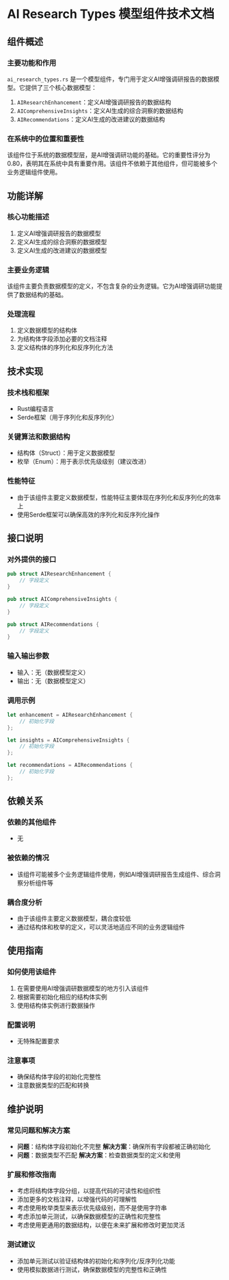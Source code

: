 # AI Research Types 模型组件技术文档

## 组件概述

### 主要功能和作用
`ai_research_types.rs` 是一个模型组件，专门用于定义AI增强调研报告的数据模型。它提供了三个核心数据模型：
1. `AIResearchEnhancement`：定义AI增强调研报告的数据结构
2. `AIComprehensiveInsights`：定义AI生成的综合洞察的数据结构
3. `AIRecommendations`：定义AI生成的改进建议的数据结构

### 在系统中的位置和重要性
该组件位于系统的数据模型层，是AI增强调研功能的基础。它的重要性评分为0.80，表明其在系统中具有重要作用。该组件不依赖于其他组件，但可能被多个业务逻辑组件使用。

## 功能详解

### 核心功能描述
1. 定义AI增强调研报告的数据模型
2. 定义AI生成的综合洞察的数据模型
3. 定义AI生成的改进建议的数据模型

### 主要业务逻辑
该组件主要负责数据模型的定义，不包含复杂的业务逻辑。它为AI增强调研功能提供了数据结构的基础。

### 处理流程
1. 定义数据模型的结构体
2. 为结构体字段添加必要的文档注释
3. 定义结构体的序列化和反序列化方法

## 技术实现

### 技术栈和框架
- Rust编程语言
- Serde框架（用于序列化和反序列化）

### 关键算法和数据结构
- 结构体（Struct）：用于定义数据模型
- 枚举（Enum）：用于表示优先级级别（建议改进）

### 性能特征
- 由于该组件主要定义数据模型，性能特征主要体现在序列化和反序列化的效率上
- 使用Serde框架可以确保高效的序列化和反序列化操作

## 接口说明

### 对外提供的接口
```rust
pub struct AIResearchEnhancement {
    // 字段定义
}

pub struct AIComprehensiveInsights {
    // 字段定义
}

pub struct AIRecommendations {
    // 字段定义
}
```

### 输入输出参数
- 输入：无（数据模型定义）
- 输出：无（数据模型定义）

### 调用示例
```rust
let enhancement = AIResearchEnhancement {
    // 初始化字段
};

let insights = AIComprehensiveInsights {
    // 初始化字段
};

let recommendations = AIRecommendations {
    // 初始化字段
};
```

## 依赖关系

### 依赖的其他组件
- 无

### 被依赖的情况
- 该组件可能被多个业务逻辑组件使用，例如AI增强调研报告生成组件、综合洞察分析组件等

### 耦合度分析
- 由于该组件主要定义数据模型，耦合度较低
- 通过结构体和枚举的定义，可以灵活地适应不同的业务逻辑组件

## 使用指南

### 如何使用该组件
1. 在需要使用AI增强调研数据模型的地方引入该组件
2. 根据需要初始化相应的结构体实例
3. 使用结构体实例进行数据操作

### 配置说明
- 无特殊配置要求

### 注意事项
- 确保结构体字段的初始化完整性
- 注意数据类型的匹配和转换

## 维护说明

### 常见问题和解决方案
- **问题**：结构体字段初始化不完整
  **解决方案**：确保所有字段都被正确初始化
- **问题**：数据类型不匹配
  **解决方案**：检查数据类型的定义和使用

### 扩展和修改指南
- 考虑将结构体字段分组，以提高代码的可读性和组织性
- 添加更多的文档注释，以增强代码的可理解性
- 考虑使用枚举类型来表示优先级级别，而不是使用字符串
- 考虑添加单元测试，以确保数据模型的正确性和完整性
- 考虑使用更通用的数据结构，以便在未来扩展和修改时更加灵活

### 测试建议
- 添加单元测试以验证结构体的初始化和序列化/反序列化功能
- 使用模拟数据进行测试，确保数据模型的完整性和正确性